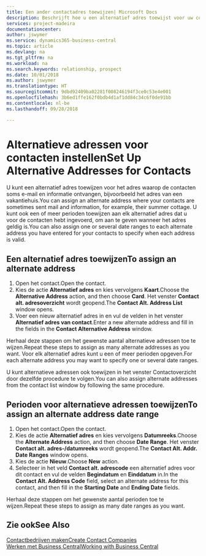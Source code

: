 ```yaml
---
title: Een ander contactadres toewijzen| Microsoft Docs
description: Beschrijft hoe u een alternatief adres toewijst voor uw contactpersonen of prospects, waar ze soms informatie toegestuurd krijgen.
services: project-madeira
documentationcenter: 
author: jswymer
ms.service: dynamics365-business-central
ms.topic: article
ms.devlang: na
ms.tgt_pltfrm: na
ms.workload: na
ms.search.keywords: relationship, prospect
ms.date: 10/01/2018
ms.author: jswymer
ms.translationtype: HT
ms.sourcegitcommit: 9dbd92409ba02281f008246194f3ce0c53e4e001
ms.openlocfilehash: 3b6ed1ffe162f0bdb4d1af1dd84c34c6f0de91bb
ms.contentlocale: nl-be
ms.lasthandoff: 09/28/2018

---
```

# <a name="set-up-alternative-addresses-for-contacts"></a><span data-ttu-id="6b987-103">Alternatieve adressen voor contacten instellen</span><span class="sxs-lookup"><span data-stu-id="6b987-103">Set Up Alternative Addresses for Contacts</span></span>
<span data-ttu-id="6b987-104">U kunt een alternatief adres toewijzen voor het adres waarop de contacten soms e-mail en informatie ontvangen, bijvoorbeeld het adres van een vakantiehuis.</span><span class="sxs-lookup"><span data-stu-id="6b987-104">You can assign an alternate address where your contacts are sometimes sent mail and information, for example, their summer cottage.</span></span> <span data-ttu-id="6b987-105">U kunt ook een of meer perioden toewijzen aan elk alternatief adres dat u voor de contacten hebt ingevoerd, om aan te geven wanneer het adres geldig is.</span><span class="sxs-lookup"><span data-stu-id="6b987-105">You can also assign one or several date ranges to each alternate address you have entered for your contacts to specify when each address is valid.</span></span>

## <a name="to-assign-an-alternate-address"></a><span data-ttu-id="6b987-106">Een alternatief adres toewijzen</span><span class="sxs-lookup"><span data-stu-id="6b987-106">To assign an alternate address</span></span>
1. <span data-ttu-id="6b987-107">Open het contact.</span><span class="sxs-lookup"><span data-stu-id="6b987-107">Open the contact.</span></span>
2. <span data-ttu-id="6b987-108">Kies de actie **Alternatief adres** en kies vervolgens **Kaart**.</span><span class="sxs-lookup"><span data-stu-id="6b987-108">Choose the **Alternative Address** action, and then choose **Card**.</span></span> <span data-ttu-id="6b987-109">Het venster **Contact alt. adresoverzicht** wordt geopend.</span><span class="sxs-lookup"><span data-stu-id="6b987-109">The **Contact Alt. Address List** window opens.</span></span>
3. <span data-ttu-id="6b987-110">Voer een nieuw alternatief adres in en vul de velden in het venster **Alternatief adres van contact**.</span><span class="sxs-lookup"><span data-stu-id="6b987-110">Enter a new alternate address and fill in the fields in the **Contact Alternative Address** window.</span></span>

<span data-ttu-id="6b987-111">Herhaal deze stappen om het gewenste aantal alternatieve adressen toe te wijzen.</span><span class="sxs-lookup"><span data-stu-id="6b987-111">Repeat these steps to assign as many alternate addresses as you want.</span></span> <span data-ttu-id="6b987-112">Voor elk alternatief adres kunt u een of meer perioden opgeven.</span><span class="sxs-lookup"><span data-stu-id="6b987-112">For each alternate address you may want to specify one or several date ranges.</span></span>

<span data-ttu-id="6b987-113">U kunt alternatieve adressen ook toewijzen in het venster Contactoverzicht door dezelfde procedure te volgen.</span><span class="sxs-lookup"><span data-stu-id="6b987-113">You can also assign alternate addresses from the contact list window by following the same procedure.</span></span>

## <a name="to-assign-an-alternate-address-date-range"></a><span data-ttu-id="6b987-114">Perioden voor alternatieve adressen toewijzen</span><span class="sxs-lookup"><span data-stu-id="6b987-114">To assign an alternate address date range</span></span>
1. <span data-ttu-id="6b987-115">Open het contact.</span><span class="sxs-lookup"><span data-stu-id="6b987-115">Open the contact.</span></span>
2. <span data-ttu-id="6b987-116">Kies de actie **Alternatief adres** en kies vervolgens **Datumreeks**.</span><span class="sxs-lookup"><span data-stu-id="6b987-116">Choose the **Alternate Address** action, and then choose **Date Range**.</span></span> <span data-ttu-id="6b987-117">Het venster **Contact alt. adres-/datumreeks** wordt geopend.</span><span class="sxs-lookup"><span data-stu-id="6b987-117">The **Contact Alt. Addr. Date Ranges** window opens.</span></span>
3. <span data-ttu-id="6b987-118">Kies de actie **Nieuw**.</span><span class="sxs-lookup"><span data-stu-id="6b987-118">Choose **New** action.</span></span>
4. <span data-ttu-id="6b987-119">Selecteer in het veld **Contact alt. adrescode** een alternatief adres voor dit contact en vul de velden **Begindatum** en **Einddatum** in.</span><span class="sxs-lookup"><span data-stu-id="6b987-119">In the **Contact Alt. Address Code** field, select an alternate address for this contact, and then fill in the **Starting Date** and **Ending Date** fields.</span></span>

<span data-ttu-id="6b987-120">Herhaal deze stappen om het gewenste aantal perioden toe te wijzen.</span><span class="sxs-lookup"><span data-stu-id="6b987-120">Repeat these steps to assign as many date ranges as you want.</span></span>

## <a name="see-also"></a><span data-ttu-id="6b987-121">Zie ook</span><span class="sxs-lookup"><span data-stu-id="6b987-121">See Also</span></span>
[<span data-ttu-id="6b987-122">Contactbedrijven maken</span><span class="sxs-lookup"><span data-stu-id="6b987-122">Create Contact Companies</span></span>](marketing-create-contact-companies.md)  
[<span data-ttu-id="6b987-123">Werken met Business Central</span><span class="sxs-lookup"><span data-stu-id="6b987-123">Working with Business Central</span></span>](ui-work-product.md)

